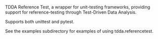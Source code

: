 
TDDA Reference Test, a wrapper for unit-testing frameworks, providing
support for reference-testing through Test-Driven Data Analysis.

Supports both unittest and pytest.

See the examples subdirectory for examples of using tdda.referencetest.

